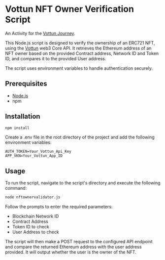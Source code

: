 # Vottun NFT Owner Verification Script

An Activity for the [Vottun Journey](https://community.vottun.io/).

This Node.js script is designed to verify the ownership of an ERC721 NFT, using the [Vottun](https://app.vottun.io/) web3 Core API. It retrieves the Ethereum address of an NFT owner based on the provided Contract address, Network ID and Token ID, and compares it to the provided User address.

The script uses environment variables to handle authentication securely.

## Prerequisites

- [Node.js](https://nodejs.org/)
- npm

## Installation

```bash
npm install
```

Create a .env file in the root directory of the project and add the following environment variables:
```plaintext
AUTH_TOKEN=Your_Vottun_Api_Key
APP_VKN=Your_Vottun_App_ID
```

## Usage
To run the script, navigate to the script's directory and execute the following command:

```bash
node nftownervalidator.js
```

Follow the prompts to enter the required parameters:

- Blockchain Network ID
- Contract Address
- Token ID to check
- User Address to check

The script will then make a POST request to the configured API endpoint and compare the returned Ethereum address with the user address provided. It will output whether the user is the owner of the NFT.